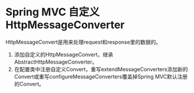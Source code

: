 # Spring MVC 自定义HttpMessageConverter
HttpMessageConvert是用来处理request和response里的数据的。
1. 添加自定义的HttpMessageConvert，继承AbstractHttpMessageConverter。
2. 在配置类中注册自定义Convert，重写extendMessageConverters添加新的Convert或重写configureMessageConverters覆盖掉Spring MVC默认注册的Convert。